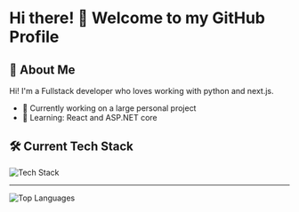 # Hi there! 👋 Welcome to my GitHub Profile

## 🚀 About Me

Hi! I'm a Fullstack developer who loves working with python and next.js.

- 🔭 Currently working on a large personal project
- 🌱 Learning: React and ASP.NET core

## 🛠️ Current Tech Stack

![Tech Stack](https://skillicons.dev/icons?i=js,ts,html,nextjs,python,docker,,cpp,cs)

----

![Top Languages](https://github-readme-stats.vercel.app/api/top-langs/?username=jonejola1&layout=compact&theme=dark)
